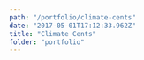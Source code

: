 ```yaml
---
path: "/portfolio/climate-cents"
date: "2017-05-01T17:12:33.962Z"
title: "Climate Cents"
folder: "portfolio"
---
```

